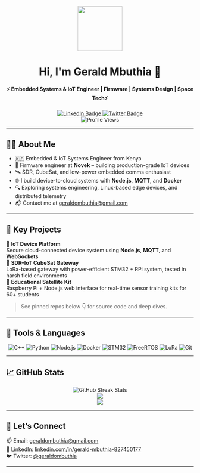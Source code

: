 <div align="center" id="header">
  <img src="https://media.giphy.com/media/M9gbBd9nbDrOTu1Mqx/giphy.gif" width="120"/>
  <h1>Hi, I'm Gerald Mbuthia 👋</h1>
  <h4>⚡ Embedded Systems & IoT Engineer | Firmware | Systems Design | Space Tech⚡</h4>
</div>

<div align="center" id="badges">
  <a href="https://www.linkedin.com/in/gerald-mbuthia-827450177/">
    <img src="https://img.shields.io/badge/LinkedIn-blue?style=for-the-badge&logo=linkedin&logoColor=white" alt="LinkedIn Badge"/>
  </a>
  <a href="https://twitter.com/geraldombuthia">
    <img src="https://img.shields.io/badge/Twitter-blue?style=for-the-badge&logo=twitter&logoColor=white" alt="Twitter Badge"/>
  </a>
</div>

<div id="profile-views" align="center">
  <img src="https://komarev.com/ghpvc/?username=geraldombuthia&style=flat-square&color=blue" alt="Profile Views"/>
</div>

---

## 👨‍💻 About Me

- 🇰🇪 Embedded & IoT Systems Engineer from Kenya  
- 🔧 Firmware engineer at **Novek** – building production-grade IoT devices  
- 🛰️ SDR, CubeSat, and low-power embedded comms enthusiast  
- 🌐 I build device-to-cloud systems with **Node.js**, **MQTT**, and **Docker**  
- 🔍 Exploring systems engineering, Linux-based edge devices, and distributed telemetry  
- 📬 Contact me at [geraldombuthia@gmail.com](mailto:geraldombuthia@gmail.com)

---

## 🚀 Key Projects

🔹 **IoT Device Platform**  
Secure cloud-connected device system using **Node.js**, **MQTT**, and **WebSockets**  
🔹 **SDR–IoT CubeSat Gateway**  
LoRa-based gateway with power-efficient STM32 + RPi system, tested in harsh field environments  
🔹 **Educational Satellite Kit**  
Raspberry Pi + Node.js web interface for real-time sensor training kits for 60+ students  

> See pinned repos below 👇 for source code and deep dives.

---

## 🔧 Tools & Languages

<div align="center">
  
![C++](https://img.shields.io/badge/C++-00599C?style=flat&logo=c%2B%2B&logoColor=white)
![Python](https://img.shields.io/badge/Python-3776AB?style=flat&logo=python&logoColor=white)
![Node.js](https://img.shields.io/badge/Node.js-339933?style=flat&logo=node.js&logoColor=white)
![Docker](https://img.shields.io/badge/Docker-2496ED?style=flat&logo=docker&logoColor=white)
![STM32](https://img.shields.io/badge/STM32-blue?style=flat&logo=arm&logoColor=white)
![FreeRTOS](https://img.shields.io/badge/FreeRTOS-44cc11?style=flat&logoColor=white)
![LoRa](https://img.shields.io/badge/LoRa-E6E6FA?style=flat&logoColor=black)
![Git](https://img.shields.io/badge/Git-F05032?style=flat&logo=git&logoColor=white)

</div>

---

## 📈 GitHub Stats

<div align="center">
<img src="https://streak-stats.demolab.com?user=geraldombuthia&theme=dark&background=000000" alt="GitHub Streak Stats"/>
  <br>
  <img src="https://github-readme-stats.vercel.app/api?username=geraldombuthia&show_icons=true&theme=transparent" />
  <br>
  <img src="https://github-readme-stats.vercel.app/api/top-langs/?username=geraldombuthia&layout=compact&theme=vision-friendly-dark" />
</div>

---

## 🤝 Let’s Connect

📫 Email: [geraldombuthia@gmail.com](mailto:geraldombuthia@gmail.com)  
💼 LinkedIn: [linkedin.com/in/gerald-mbuthia-827450177](https://www.linkedin.com/in/gerald-mbuthia-827450177/)  
🐦 Twitter: [@geraldombuthia](https://twitter.com/geraldombuthia)

---

